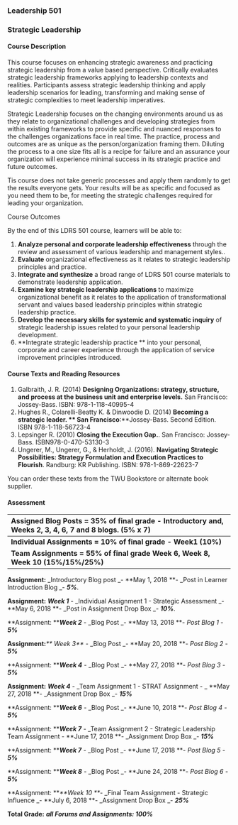 ### 

### 

### 

### 

### 

### 

### 

### 

### 

### 

### 

### 

### 

### 

### 

### 

### Leadership 501

### Strategic Leadership

#### Course Description

This course focuses on enhancing strategic awareness and practicing strategic leadership from a value based perspective. Critically evaluates strategic leadership frameworks applying to leadership contexts and realities. Participants assess strategic leadership thinking and apply leadership scenarios for leading, transforming and making sense of strategic complexities to meet leadership imperatives.

Strategic Leadership focuses on the changing environments around us as they relate to organizational challenges and developing strategies from within existing frameworks to provide specific and nuanced responses to the challenges organizations face in real time. The practice, process and outcomes are as unique as the person/organization framing them. Diluting the process to a one size fits all is a recipe for failure and an assurance your organization will experience minimal success in its strategic practice and future outcomes.

Tis course does not take generic processes and apply them randomly to get the results everyone gets. Your results will be as specific and focused as you need them to be, for meeting the strategic challenges required for leading your organization.

Course Outcomes

By the end of this LDRS 501 course, learners will be able to:

1. **Analyze personal and corporate leadership effectiveness**
   through the review and assessment of various leadership and management styles..
2. **Evaluate**
   organizational effectiveness as it relates to strategic leadership principles and practice.
3. **Integrate and synthesize** 
   a broad range of LDRS 501 course materials to demonstrate leadership application.
4. **Examine key strategic leadership applications**
   to maximize organizational benefit as it relates to the application of transformational servant and values based leadership principles within strategic leadership practice.
5. **Develop the necessary skills for systemic and systematic inquiry**
   of strategic leadership issues related to your personal leadership development.
6. **Integrate strategic leadership practice **
   into your personal, corporate and career experience through the application of service improvement principles introduced.

#### Course Texts and Reading Resources

1. Galbraith, J. R. \(2014\) **Designing Organizations: strategy, structure, and process at the business unit and enterprise levels.**
    San Francisco: Jossey-Bass. ISBN: 978-1-118-40995-4
2. Hughes R., Colarelli-Beatty K. & Dinwoodie D. \(2014\) **Becoming a strategic leader. ** San Francisco**:**Jossey-Bass. Second Edition. ISBN 978-1-118-56723-4
3. Lepsinger R. \(2010\) **Closing the Execution Gap.**. San Francisco: Jossey-Bass. ISBN978-0-470-53130-3
4. Ungerer, M., Ungerer, G., & Herholdt, J. \(2016\). **Navigating Strategic Possibilities: Strategy Formulation and Execution Practices to Flourish**. Randburg: KR Publishing. ISBN: 978-1-869-22623-7

You can order these texts from the TWU Bookstore or alternate book supplier.

#### Assessment

| **Assigned Blog Posts = 35% of final grade - Introductory and, Weeks 2, 3, 4, 6, 7 and 8 blogs. \(5% x 7\)** |
| :--- |
| **Individual Assignments = 10% of final grade - Week1 \(10%\)** |
| **Team Assignments = 55% of final grade Week 6, Week 8, Week 10 \(15%/15%/25%\)** |

**Assignment:** _Introductory Blog post _- **May 1, 2018 **- _Post in Learner Introduction Blog _- _**5%**_.

**Assignment:** _**Week 1**_ - _Individual Assignment 1 - Strategic Assessment _- **May 6, 2018 **- _Post in Assignment Drop Box _- _**10%**_.

**Assignment: **_**Week 2**_ - _Blog Post _- **May 13, 2018 **- _Post Blog 1_ - _**5%**_

**Assignment:**_** Week 3**_ - _Blog Post _- **May 20, 2018 **- _Post Blog 2_ - _**5%**_

**Assignment: **_**Week 4**_ - _Blog Post _- **May 27, 2018 **- _Post Blog 3_ - _**5%**_

**Assignment:** _**Week 4**_ - _Team Assignment 1 - STRAT Assignment - _ **May 27, 2018 **- _Assignment Drop Box _- _**15%**_

**Assignment: **_**Week 6**_ - _Blog Post _- **June 10, 2018 **- _Post Blog 4_ - _**5%**_

**Assignment: **_**Week 7**_ - _Team Assignment 2 - Strategic Leadership Team Assignment - **June 17, 2018 **- \_Assignment Drop Box _- _**15%**_

**Assignment: **_**Week 7**_ - _Blog Post _- **June 17, 2018 **- _Post Blog 5_ - _**5%**_

**Assignment: **_**Week 8**_ - _Blog Post _- **June 24, 2018 **- _Post Blog 6_ - _**5%**_

**Assignment: **_**Week 10 **_- _Final Team Assignment - Strategic Influence _- **July 6, 2018 **- _Assignment Drop Box _- _**25%**_

**Total Grade:** _**all Forums and Assignments: 100%**_


